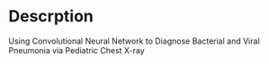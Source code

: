# Descrption
Using Convolutional Neural Network to Diagnose Bacterial and Viral Pneumonia via Pediatric Chest X-ray
